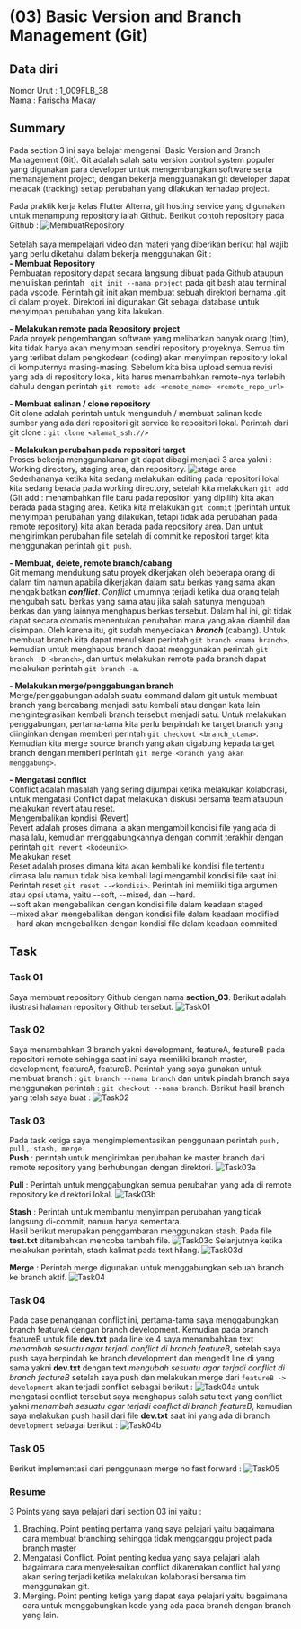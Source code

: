 # (03) Basic Version and Branch Management (Git)
## Data diri
Nomor Urut  :  1_009FLB_38 <br>
Nama        : Farischa Makay


## Summary
Pada section 3 ini saya belajar mengenai `Basic Version and Branch Management (Git). Git adalah salah satu version control system populer yang digunakan para developer untuk mengembangkan software serta memanajement project, dengan bekerja mengguanakan git developer dapat melacak (tracking) setiap perubahan yang dilakukan terhadap project.<br>

Pada praktik kerja kelas Flutter Alterra, git hosting service yang digunakan untuk menampung repository ialah Github. Berikut contoh repository pada Github : 
![MembuatRepository](screenshots/001_membuat%20repository.jpg) <br><br>
Setelah saya mempelajari video dan materi yang diberikan berikut hal wajib yang perlu diketahui dalam bekerja menggunakan Git : <br>
**- Membuat Repository** <br>
Pembuatan repository dapat secara langsung dibuat pada Github ataupun menuliskan perintah ``` git init --nama project``` pada git bash atau terminal pada vscode. Perintah git init akan membuat sebuah direktori bernama .git di dalam proyek. Direktori ini digunakan Git sebagai database untuk menyimpan perubahan yang kita lakukan.

**- Melakukan remote pada Repository project** <br>
Pada proyek pengembangan software yang melibatkan banyak orang (tim), kita tidak hanya akan menyimpan sendiri repository proyeknya. Semua tim yang terlibat dalam pengkodean (coding) akan menyimpan repository lokal di komputernya masing-masing.
Sebelum kita bisa upload semua revisi yang ada di repository lokal, kita harus menambahkan remote-nya terlebih dahulu dengan perintah ```git remote add <remote_name> <remote_repo_url>```

**- Membuat salinan / clone repository** <br>
Git clone adalah perintah untuk mengunduh / membuat salinan kode sumber yang ada dari repositori git service ke repositori lokal. Perintah dari git clone : ```git clone <alamat_ssh://>```

**- Melakukan perubahan pada repositori target** <br>
Proses bekerja menggunakanan git dapat dibagi menjadi 3 area yakni :  Working directory, staging area, dan repository.
![stage area](https://git-scm.com/book/en/v2/images/areas.png) <br>
Sederhananya ketika kita sedang melakukan editing pada repositori lokal kita sedang berada pada working directory, setelah kita melakukan ```git add``` (Git add : menambahkan file baru pada repositori yang dipilih) kita akan berada pada staging area. Ketika kita melakukan ```git commit``` (perintah untuk menyimpan perubahan yang dilakukan, tetapi tidak ada perubahan pada remote repository) kita akan berada pada repository area. Dan untuk mengirimkan perubahan file setelah di commit ke repositori target kita menggunakan perintah ```git push```.

**- Membuat, delete, remote branch/cabang** <br>
Git memang mendukung satu proyek dikerjakan oleh beberapa orang di dalam tim namun apabila dikerjakan dalam satu berkas yang sama akan mengakibatkan **_conflict_**. _Conflict_ umumnya terjadi ketika dua orang telah mengubah satu berkas yang sama atau jika salah satunya mengubah berkas dan yang lainnya menghapus berkas tersebut. Dalam hal ini, git tidak dapat secara otomatis menentukan perubahan mana yang akan diambil dan disimpan. Oleh karena itu, git sudah menyediakan **_branch_** (cabang). Untuk membuat branch kita dapat menuliskan perintah ```git branch <nama branch>```, kemudian untuk menghapus branch dapat menggunakan perintah ```git branch -D <branch>```, dan untuk melakukan remote pada branch dapat melakukan perintah ```git branch -a```.

**- Melakukan merge/penggabungan branch** <br>
Merge/penggabungan adalah suatu command dalam git untuk membuat branch yang bercabang menjadi satu kembali atau dengan kata lain mengintegrasikan kembali branch tersebut menjadi satu. Untuk melakukan penggabungan, pertama-tama kita perlu berpindah ke target branch yang diinginkan dengan memberi perintah ```git checkout <branch_utama>```. Kemudian kita merge source branch yang akan digabung kepada target branch dengan memberi perintah ```git merge <branch yang akan menggabung>```. <br>

**- Mengatasi conflict** <br>
Conflict adalah masalah yang sering dijumpai ketika melakukan kolaborasi, untuk mengatasi Conflict dapat melakukan diskusi bersama team ataupun melakukan revert atau reset.<br>
Mengembalikan kondisi (Revert) <br>
Revert adalah proses dimana ia akan mengambil kondisi file yang ada di masa lalu, kemudian menggabungkannya dengan commit terakhir dengan perintah ```git revert <kodeunik>```. <br>
Melakukan reset <br>
Reset adalah proses dimana kita akan kembali ke kondisi file tertentu dimasa lalu namun tidak bisa kembali lagi mengambil kondisi file saat ini. Perintah reset ```git reset --<kondisi>```. Perintah ini memiliki tiga argumen atau opsi utama, yaitu --soft, --mixed, dan --hard.<br>
--soft akan mengebalikan dengan kondisi file dalam keadaan staged <br>
--mixed akan mengebalikan dengan kondisi file dalam keadaan modified <br>
--hard akan mengebalikan dengan kondisi file dalam keadaan commited <br>
## Task
### Task 01
Saya membuat repository Github dengan nama **section_03**. Berikut adalah ilustrasi halaman repository Github tersebut.
![Task01](screenshots/Task01_Repository.png)

### Task 02
Saya menambahkan 3 branch yakni development, featureA, featureB pada repositori remote sehingga saat ini saya memiliki branch master, development, featureA, featureB. Perintah yang saya gunakan untuk membuat branch : ```git branch --nama branch``` dan untuk pindah branch saya menggunakan perintah : ```git checkout --nama branch```. Berikut hasil branch yang telah saya buat :
![Task02](screenshots/Task02_Braching.png)

### Task 03
Pada task ketiga saya mengimplementasikan penggunaan perintah ``` push, pull, stash, merge ``` <br>
**Push** : perintah untuk mengirimkan perubahan ke master branch dari remote repository yang berhubungan dengan direktori.
![Task03a](screenshots/Task03_Push.png)

**Pull** : Perintah untuk menggabungkan semua perubahan yang ada di remote repository ke direktori lokal.
![Task03b](screenshots/Task03_Pull.png)

**Stash** : Perintah untuk membantu menyimpan perubahan yang tidak langsung di-commit, namun hanya sementara. <br>
Hasil berikut merupakan penggambaran menggunakan stash. Pada file **test.txt** ditambahkan mencoba tambah file.
![Task03c](screenshots/Task03_Stash_Sebelum.png)
Selanjutnya ketika melakukan perintah, stash kalimat pada text hilang.
![Task03d](screenshots/Task03_Stash_Sesudah.png)


**Merge** : Perintah merge digunakan untuk menggabungkan sebuah branch ke branch aktif.
![Task04](screenshots/Task03_Merge.png)
<br>

### Task 04
Pada case penanganan conflict ini, pertama-tama saya menggabungkan branch featureA dengan branch development. Kemudian pada branch featureB untuk file **dev.txt** pada line ke 4 saya menambahkan text _menambah sesuatu agar terjadi conflict di branch featureB_, setelah saya push saya berpindah ke branch development dan mengedit line di  yang sama yakni **dev.txt** dengan text _mengubah sesuatu agar terjadi conflict di branch featureB_ setelah saya push dan melakukan merge dari ```featureB -> development``` akan terjadi conflict sebagai berikut :
![Task04a](screenshots/Task04_Conflict.png) 
untuk mengatasi conflict tersebut saya menghapus salah satu text yang conflict yakni _menambah sesuatu agar terjadi conflict di branch featureB_, kemudian saya melakukan push hasil dari file **dev.txt** saat ini yang ada di branch ```development``` sebagai berikut :
![Task04b](screenshots/Task04_PenangananConflict.png)

### Task 05 
Berikut implementasi dari penggunaan merge no fast forward :
![Task05](screenshots/Task05_MergeNoFF.png)


### Resume
3 Points yang saya pelajari dari section 03 ini yaitu :
1. Braching. Point penting pertama yang saya pelajari yaitu bagaimana cara membuat branching sehingga tidak mengganggu project pada branch master
2. Mengatasi Conflict. Point penting kedua yang saya pelajari ialah bagaimana cara menyelesaikan conflict dikarenakan conflict hal yang akan sering terjadi ketika melakukan kolaborasi bersama tim menggunakan git.
3. Merging. Point penting ketiga yang dapat saya pelajari yaitu bagaimana cara untuk menggabungkan kode yang ada pada branch dengan branch yang lain.





